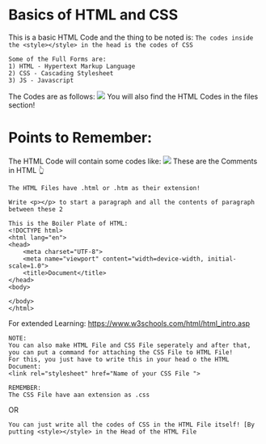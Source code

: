 # Basics of HTML and CSS
This is a basic HTML Code and the thing to be noted is:
```The codes inside the <style></style> in the head is the codes of CSS```
```
Some of the Full Forms are:
1) HTML - Hypertext Markup Language
2) CSS - Cascading Stylesheet
3) JS - Javascript
```
The Codes are as follows:
<img src = "HTML Code 1.png"></img>
You will also find the HTML Codes in the files section!

# Points to Remember:
The HTML Code will contain some codes like:
<img src = "HTML Code 2.png"></img>
These are the Comments in HTML 👆
```
The HTML Files have .html or .htm as their extension!
```
```
Write <p></p> to start a paragraph and all the contents of paragraph between these 2
```
```
This is the Boiler Plate of HTML:
<!DOCTYPE html>
<html lang="en">
<head>
    <meta charset="UTF-8">
    <meta name="viewport" content="width=device-width, initial-scale=1.0">
    <title>Document</title>
</head>
<body>
    
</body>
</html>
```
For extended Learning: https://www.w3schools.com/html/html_intro.asp

```
NOTE:
You can also make HTML File and CSS File seperately and after that, you can put a command for attaching the CSS File to HTML File!
For this, you just have to write this in your head o the HTML Document:
<link rel="stylesheet" href="Name of your CSS File ">

REMEMBER:
The CSS File have aan extension as .css
```
OR
```
You can just write all the codes of CSS in the HTML File itself! [By putting <style></style> in the Head of the HTML File
```
